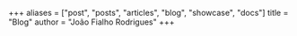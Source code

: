 +++
aliases = ["post", "posts", "articles", "blog", "showcase", "docs"]
title = "Blog"
author = "João Fialho Rodrigues"
+++